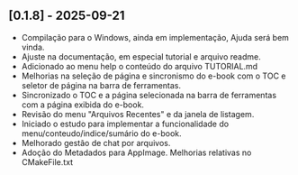 ## [0.1.8] - 2025-09-21

- Compilação para o Windows, ainda em implementação, Ajuda será bem vinda.
- Ajuste na documentação, em especial tutorial e arquivo readme.
- Adicionado ao menu help o conteúdo do arquivo TUTORIAL.md
- Melhorias na seleção de página e sincronismo do e-book com o TOC e seletor de página na barra de ferramentas. 
- Sincronizado o TOC e a página selecionada na barra de ferramentas com a página exibida do e-book.
- Revisão do menu "Arquivos Recentes" e da janela de listagem.
- Iniciado o estudo para implementar a funcionalidade do menu/conteudo/indice/sumário do e-book.
- Melhorado gestão de chat por arquivos.
- Adoção do Metadados para AppImage. Melhorias relativas no CMakeFile.txt